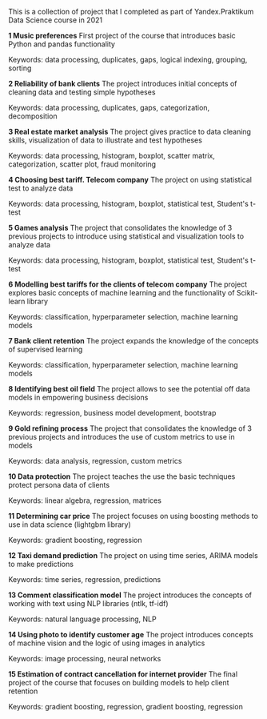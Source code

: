 This is a collection of project that I completed as part of Yandex.Praktikum Data Science course in 2021

**1 Music preferences** 
First project of the course that introduces basic Python and pandas functionality

Keywords: data processing, duplicates, gaps, logical indexing, grouping, sorting

**2 Reliability of bank clients**
The project introduces initial concepts of cleaning data and testing simple hypotheses

Keywords: data processing, duplicates, gaps, categorization, decomposition

**3 Real estate market analysis** 
The project gives practice to data cleaning skills, visualization of data to illustrate and test hypotheses

Keywords: data processing, histogram, boxplot, scatter matrix, categorization, scatter plot, fraud monitoring

**4 Choosing best tariff. Telecom company**
The project on using statistical test to analyze data

Keywords: data processing, histogram, boxplot, statistical test, Student's t-test

**5 Games analysis**
The project that consolidates the knowledge of 3 previous projects to introduce using statistical and visualization tools to analyze data

Keywords: data processing, histogram, boxplot, statistical test, Student's t-test

**6 Modelling best tariffs for the clients of telecom company**
The project explores basic concepts of machine learning and the functionality of Scikit-learn library

Keywords: classification, hyperparameter selection, machine learning models

**7 Bank client retention**
The project expands the knowledge of the concepts of supervised learning

Keywords: classification, hyperparameter selection, machine learning models

**8 Identifying best oil field**
The project allows to see the potential off data models in empowering business decisions

Keywords: regression, business model development, bootstrap

**9 Gold refining process**
The project that consolidates the knowledge of 3 previous projects and introduces the use of custom metrics to use in models

Keywords: data analysis, regression, custom metrics

**10 Data protection**
The project teaches the use the basic techniques protect persona data of clients

Keywords: linear algebra, regression, matrices

**11 Determining car price**
The project focuses on using boosting methods to use in data science (lightgbm library)

Keywords: gradient boosting, regression

**12 Taxi demand prediction**
The project on using time series, ARIMA models to make predictions

Keywords: time series, regression, predictions

**13 Comment classification model**
The project introduces the concepts of working with text using NLP libraries (ntlk, tf-idf)

Keywords: natural language processing, NLP

**14 Using photo to identify customer age**
The project introduces concepts of machine vision and the logic of using images in analytics

Keywords: image processing, neural networks


**15 Estimation of contract cancellation for internet provider**
The final project of the course that focuses on building models to help client retention

Keywords: gradient boosting, regression, gradient boosting, regression
